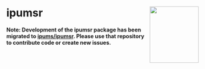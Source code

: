 
# ipumsr <img src="man/figures/logo.png" align="right" height="149" width="128.5"/>

**Note: Development of the ipumsr package has been migrated to [ipums/ipumsr](https://github.com/ipums/ipumsr). Please use that repository to contribute code or create new issues.**
